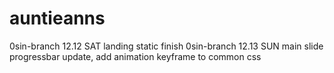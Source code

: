 # auntieanns

0sin-branch 12.12 SAT landing static finish
0sin-branch 12.13 SUN main slide progressbar update, add animation keyframe to common css
